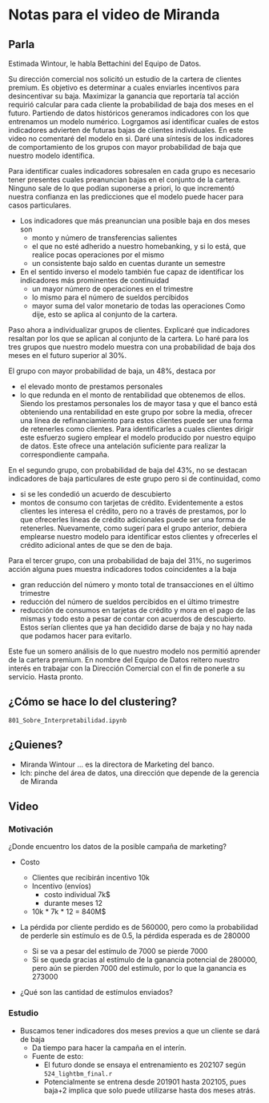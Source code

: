 # Notas para el video de Miranda

## Parla
Estimada Wintour, le habla Bettachini del Equipo de Datos.

Su dirección comercial nos solicitó un estudio de la cartera de clientes premium.
Es objetivo es determinar a cuales enviarles incentivos para desincentivar su baja.
Maximizar la ganancia que reportaría tal acción requirió calcular para cada cliente la probabilidad de baja dos meses en el futuro. 
Partiendo de datos históricos generamos indicadores con los que entrenamos un modelo numérico.
Logrgamos así identificar cuales de estos indicadores advierten de futuras bajas de clientes individuales.
En este video no comentaré del modelo en si.
Daré una síntesis de los indicadores de comportamiento de los grupos con mayor probabilidad de baja que nuestro modelo identifica.

Para identificar cuales indicadores sobresalen en cada grupo es necesario tener presentes cuales preanuncian bajas en el conjunto de la cartera.
Ninguno sale de lo que podían suponerse a priori, lo que incrementó nuestra confianza en las predicciones que el modelo puede hacer para casos particulares.
- Los indicadores que más preanuncian una posible baja en dos meses son
  - monto y número de transferencias salientes
  - el que no esté adherido a nuestro homebanking, y si lo está, que realice pocas operaciones por el mismo
  - un consistente bajo saldo en cuentas durante un semestre
- En el sentido inverso el modelo también fue capaz de identificar los indicadores más prominentes de continuidad
  - un mayor número de operaciones en el trimestre
  - lo mismo para el número de sueldos percibidos
  - mayor suma del valor monetario de todas las operaciones
Como dije, esto se aplica al conjunto de la cartera.

Paso ahora a individualizar grupos de clientes.
Explicaré que indicadores resaltan por los que se aplican al conjunto de la cartera.
Lo haré para los tres grupos que nuestro modelo muestra con una probabilidad de baja dos meses en el futuro superior al 30%.

El grupo con mayor probabilidad de baja, un 48%, destaca por
- el elevado monto de prestamos personales
- lo que redunda en el monto de rentabilidad que obtenemos de ellos.
Siendo los prestamos personales los de mayor tasa y que el banco está obteniendo una rentabilidad en este grupo por sobre la media, ofrecer una línea de refinanciamiento para estos clientes puede ser una forma de retenerles como clientes.
Para identificarles a cuales clientes dirigir este esfuerzo sugiero emplear el modelo producido por nuestro equipo de datos.
Este ofrece una antelación suficiente para realizar la correspondiente campaña. 

En el segundo grupo, con probabilidad de baja del 43%, no se destacan indicadores de baja particulares de este grupo pero si de continuidad, como
- si se les condedió un acuerdo de descubierto
- montos de consumo con tarjetas de crédito.
Evidentemente a estos clientes les interesa el crédito, pero no a través de prestamos, por lo que ofrecerles líneas de crédito adicionales puede ser una forma de retenerles.
Nuevamente, como sugerí para el grupo anterior, debiera emplearse nuestro modelo para identificar estos clientes y ofrecerles el crédito adicional antes de que se den de baja.

Para el tercer grupo, con una probabilidad de baja del 31%, no sugerimos acción alguna pues muestra indicadores todos coincidentes a la baja
- gran reducción del número y monto total de transacciones en el último trimestre
- reducción del número de sueldos percibidos en el último trimestre
- reducción de consumos en tarjetas de crédito y mora en el pago de las mismas
y todo esto a pesar de contar con acuerdos de descubierto.
Estos serían clientes que ya han decidido darse de baja y no hay nada que podamos hacer para evitarlo.


Este fue un somero análisis de lo que nuestro modelo nos permitió aprender de la cartera premium.
En nombre del Equipo de Datos reitero nuestro interés en trabajar con la Dirección Comercial con el fin de ponerle a su servicio.
Hasta pronto.




## ¿Cómo se hace lo del clustering?
`801_Sobre_Interpretabilidad.ipynb`



## ¿Quienes?
- Miranda Wintour ... es la directora de Marketing del banco.
- Ich: pinche del área de datos, una dirección que depende de la gerencia de Miranda

## Video

### Motivación

¿Donde encuentro los datos de la posible campaña de marketing?
- Costo
  - Clientes que recibirán incentivo 10k
  - Incentivo (envíos)
    - costo individual 7k$
    - durante meses 12
  - 10k * 7k * 12 = 840M$

- La pérdida por cliente perdido es de 560000, pero como la probabilidad de perderle sin estímulo es de 0.5, la pérdida esperada es de 280000
  - Si se va a pesar del estímulo de 7000 se pierde 7000
  - Si se queda gracias al estímulo de la ganancia potencial de 280000, pero aún se pierden 7000 del estímulo, por lo que la ganancia es 273000 

- ¿Qué son las cantidad de estímulos enviados?



### Estudio
- Buscamos tener indicadores dos meses previos a que un cliente se dará de baja
  - Da tiempo para hacer la campaña en el interín.
  - Fuente de esto:
    - El futuro donde se ensaya el entrenamiento es 202107 según `524_lightbm_final.r`
    - Potencialmente se entrena desde 201901 hasta 202105, pues baja+2 implica que solo puede utilizarse hasta dos meses atrás.

